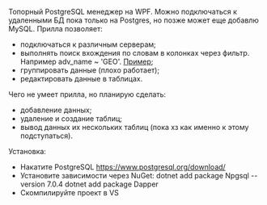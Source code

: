 Топорный PostgreSQL менеджер на WPF. Можно подключаться к удаленными БД пока только на Postgres, но позже может еще добавлю MySQL.
Прилла позволяет:
- подключаться к различным серверам;
- выполнять поиск вхождения по словам в колонках через фильтр. Например adv_name ~ 'GEO'. [Пример]([url](https://take.ms/5nb9T));
- группировать данные (плохо работает);
- редактировать данные в таблицах.

Чего не умеет прилла, но планирую сделать:
- добавление данных;
- удаление и создание таблиц;
- вывод данных их нескольких таблиц (пока хз как именно к этому подступаться).

Установка:
- Накатите PostgreSQL https://www.postgresql.org/download/
- Установите зависимости через NuGet:
    dotnet add package Npgsql --version 7.0.4
    dotnet add package Dapper
- Скомпилируйте проект в VS
